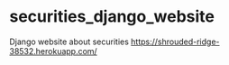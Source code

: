 # securities_django_website
Django website about securities https://shrouded-ridge-38532.herokuapp.com/
